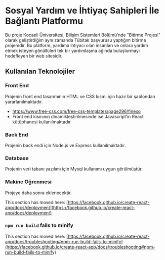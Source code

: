 # Sosyal Yardım ve İhtiyaç Sahipleri İle Bağlantı Platformu

Bu proje Kocaeli Üniversitesi, Bilişim Sistemleri Bölümü'nde "Bitirme Projesi" olarak geliştirdiğim aynı zamanda Tübitak başvurusu yaptığım bitirme projemdir. Bu platform, yardıma ihtiyacı olan insanları ve onlara yardım etmek isteyen gönüllüleri tek bir yardımlaşma ağında buluşturmayı hedefleyen bir web sitesidir.

## Kullanılan Teknolojiler
### Front End
 Projenin front end tasarımının HTML ve CSS kısmı için hazır bir şablondan yararlanılmaktadır. 
 - https://www.free-css.com/free-css-templates/page296/finexo
 - Front end kısmının dinamikleştirilmesinde ise Javascript'in React kütüphanesi kullanılmaktadır.

### Back End
Projenin back endi için Node.js ve Express kullanılmaktadır.

### Database
Projenin veri tabanı yazılımı için Mysql kullanımı uygun görülmüştür.

### Makine Öğrenmesi
Projeye daha sonra eklenecektir.


This section has moved here: [https://facebook.github.io/create-react-app/docs/deployment](https://facebook.github.io/create-react-app/docs/deployment)

### `npm run build` fails to minify

This section has moved here: [https://facebook.github.io/create-react-app/docs/troubleshooting#npm-run-build-fails-to-minify](https://facebook.github.io/create-react-app/docs/troubleshooting#npm-run-build-fails-to-minify)
